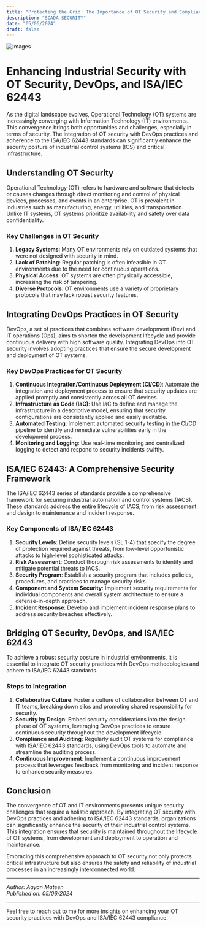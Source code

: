 ```yaml
---
title: "Protecting the Grid: The Importance of OT Security and Compliance with ISA/IEC 62443"
description: "SCADA SECURITY"
date: "05/06/2024"
draft: false
---
```

![images](https://github.com/aayanmtn/aayanmateen.tech/assets/56849865/01dc72ad-d519-4136-abbe-0168a3555b03)

# Enhancing Industrial Security with OT Security, DevOps, and ISA/IEC 62443

As the digital landscape evolves, Operational Technology (OT) systems are increasingly converging with Information Technology (IT) environments. This convergence brings both opportunities and challenges, especially in terms of security. The integration of OT security with DevOps practices and adherence to the ISA/IEC 62443 standards can significantly enhance the security posture of industrial control systems (ICS) and critical infrastructure.

## Understanding OT Security

Operational Technology (OT) refers to hardware and software that detects or causes changes through direct monitoring and control of physical devices, processes, and events in an enterprise. OT is prevalent in industries such as manufacturing, energy, utilities, and transportation. Unlike IT systems, OT systems prioritize availability and safety over data confidentiality.

### Key Challenges in OT Security

1. **Legacy Systems**: Many OT environments rely on outdated systems that were not designed with security in mind.
2. **Lack of Patching**: Regular patching is often infeasible in OT environments due to the need for continuous operations.
3. **Physical Access**: OT systems are often physically accessible, increasing the risk of tampering.
4. **Diverse Protocols**: OT environments use a variety of proprietary protocols that may lack robust security features.

## Integrating DevOps Practices in OT Security

DevOps, a set of practices that combines software development (Dev) and IT operations (Ops), aims to shorten the development lifecycle and provide continuous delivery with high software quality. Integrating DevOps into OT security involves adopting practices that ensure the secure development and deployment of OT systems.

### Key DevOps Practices for OT Security

1. **Continuous Integration/Continuous Deployment (CI/CD)**: Automate the integration and deployment process to ensure that security updates are applied promptly and consistently across all OT devices.
2. **Infrastructure as Code (IaC)**: Use IaC to define and manage the infrastructure in a descriptive model, ensuring that security configurations are consistently applied and easily auditable.
3. **Automated Testing**: Implement automated security testing in the CI/CD pipeline to identify and remediate vulnerabilities early in the development process.
4. **Monitoring and Logging**: Use real-time monitoring and centralized logging to detect and respond to security incidents swiftly.

## ISA/IEC 62443: A Comprehensive Security Framework

The ISA/IEC 62443 series of standards provide a comprehensive framework for securing industrial automation and control systems (IACS). These standards address the entire lifecycle of IACS, from risk assessment and design to maintenance and incident response.

### Key Components of ISA/IEC 62443

1. **Security Levels**: Define security levels (SL 1-4) that specify the degree of protection required against threats, from low-level opportunistic attacks to high-level sophisticated attacks.
2. **Risk Assessment**: Conduct thorough risk assessments to identify and mitigate potential threats to IACS.
3. **Security Program**: Establish a security program that includes policies, procedures, and practices to manage security risks.
4. **Component and System Security**: Implement security requirements for individual components and overall system architecture to ensure a defense-in-depth approach.
5. **Incident Response**: Develop and implement incident response plans to address security breaches effectively.

## Bridging OT Security, DevOps, and ISA/IEC 62443

To achieve a robust security posture in industrial environments, it is essential to integrate OT security practices with DevOps methodologies and adhere to ISA/IEC 62443 standards.

### Steps to Integration

1. **Collaborative Culture**: Foster a culture of collaboration between OT and IT teams, breaking down silos and promoting shared responsibility for security.
2. **Security by Design**: Embed security considerations into the design phase of OT systems, leveraging DevOps practices to ensure continuous security throughout the development lifecycle.
3. **Compliance and Auditing**: Regularly audit OT systems for compliance with ISA/IEC 62443 standards, using DevOps tools to automate and streamline the auditing process.
4. **Continuous Improvement**: Implement a continuous improvement process that leverages feedback from monitoring and incident response to enhance security measures.

## Conclusion

The convergence of OT and IT environments presents unique security challenges that require a holistic approach. By integrating OT security with DevOps practices and adhering to ISA/IEC 62443 standards, organizations can significantly enhance the security of their industrial control systems. This integration ensures that security is maintained throughout the lifecycle of OT systems, from development and deployment to operation and maintenance.

Embracing this comprehensive approach to OT security not only protects critical infrastructure but also ensures the safety and reliability of industrial processes in an increasingly interconnected world.

---

*Author: Aayan Mateen*  
*Published on: 05/06/2024*  


---

Feel free to reach out to me for more insights on enhancing your OT security practices with DevOps and ISA/IEC 62443 compliance.
